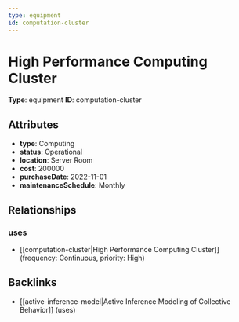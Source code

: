 ```yaml
---
type: equipment
id: computation-cluster
---
```


# High Performance Computing Cluster

**Type**: equipment
**ID**: computation-cluster

## Attributes

- **type**: Computing
- **status**: Operational
- **location**: Server Room
- **cost**: 200000
- **purchaseDate**: 2022-11-01
- **maintenanceSchedule**: Monthly

## Relationships

### uses

- [[computation-cluster|High Performance Computing Cluster]] (frequency: Continuous, priority: High)

## Backlinks

- [[active-inference-model|Active Inference Modeling of Collective Behavior]] (uses)

